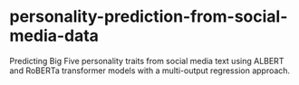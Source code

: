 # personality-prediction-from-social-media-data
Predicting Big Five personality traits from social media text using ALBERT and RoBERTa transformer models with a multi-output regression approach.
